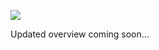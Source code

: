 
<!-- README.md is generated from README.Rmd. Please edit that file -->

![](https://img.shields.io/badge/status-in--development-orange.svg)

Updated overview coming soon…
